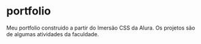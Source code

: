 # portfolio
Meu portfolio construido a partir do Imersão CSS da Alura. Os projetos são de algumas atividades da faculdade.
